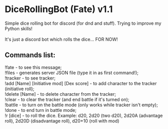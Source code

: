 # DiceRollingBot (Fate) v1.1
Simple dice rolling bot for discord (for dnd and stuff). Trying to improve my Python skills!<br />	
It's just a discord bot which rolls the dice... FOR NOW!<br />
<h2>Commands list:</h2>
!fate - to see this message;<br />
!files - generates server JSON file (type it in as first command!);<br />
!tracker - to see tracker;<br />
!add [Name] [Initiative mod] [Dex score] - to add character to the tracker (initiative roll);<br />
!delete [Name] - to delete character from the tracker;<br />
!clear - to clear the tracker (and end battle if it's turned on);<br />
!battle - to turn on the battle mode (only works while tracker isn't empty);<br />
!done - to end turn in battle mode;<br />
!r [dice] - to roll the dice. Example: d20, 2d20 (two d20), 2d20A (advantage roll), 2d20D (disadvantage roll), d20+10 (roll with mod)<br />
